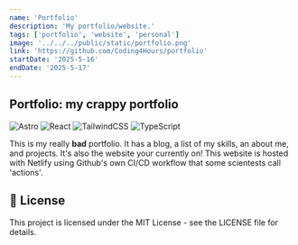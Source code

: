 ```yaml
---
name: 'Portfolio'
description: 'My portfolio/website.'
tags: ['portfolio', 'website', 'personal']
image: '../../../public/static/portfolio.png'
link: 'https://github.com/Coding4Hours/portfolio'
startDate: '2025-5-16'
endDate: '2025-5-17'
---
```

## Portfolio: my crappy portfolio

![Astro](https://img.shields.io/badge/Astro-FF5D01?style=for-the-badge&logo=astro&logoColor=white)
![React](https://img.shields.io/badge/React-20232A?style=for-the-badge&logo=react&logoColor=61DAFB)
![TailwindCSS](https://img.shields.io/badge/Tailwind_CSS-38B2AC?style=for-the-badge&logo=tailwind-css&logoColor=white)
![TypeScript](https://img.shields.io/badge/TypeScript-007ACC?style=for-the-badge&logo=typescript&logoColor=white)

This is my really **bad** portfolio. It has a blog, a list of my skills, an about me, and projects. It's also the website your currently on! This website is hosted with Netlify using Github's own CI/CD workflow that some scientests call 'actions'.


## 📄 License

This project is licensed under the MIT License - see the LICENSE file for details.
